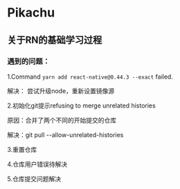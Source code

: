 # Pikachu
## 关于RN的基础学习过程
### 遇到的问题： 
1.Command `yarn add react-native@0.44.3 --exact` failed.

解决： 尝试升级node，重新设置镜像源

2.初始化git提示refusing to merge unrelated histories

原因：合并了两个不同的开始提交的仓库

解决：git pull --allow-unrelated-histories

3.重置仓库

4.仓库用户错误待解决

5.仓库提交问题解决


